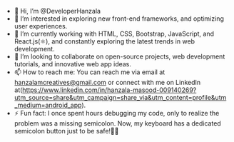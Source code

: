- 👋 Hi, I’m @DeveloperHanzala
- 👀 I’m interested in exploring new front-end frameworks, and optimizing user experiences.
- 🌱 I’m currently working with HTML, CSS, Bootstrap, JavaScript, and React.js(⚛), and constantly exploring the latest trends in web development.
- 💞️ I’m looking to collaborate on open-source projects, web development tutorials, and innovative web app ideas.
- 📫 How to reach me: You can reach me via email at hanzalamcreatives@gmail.com or connect with me on LinkedIn at(https://www.linkedin.com/in/hanzala-masood-009140269?utm_source=share&utm_campaign=share_via&utm_content=profile&utm_medium=android_app).
- ⚡ Fun fact: I once spent hours debugging my code, only to realize the problem was a missing semicolon. Now, my keyboard has a dedicated semicolon button just to be safe!👨‍💻

<!---
DeveloperHanzala/DeveloperHanzala is a ✨ special ✨ repository because its `README.md` (this file) appears on your GitHub profile.
You can click the Preview link to take a look at your changes.
--->
